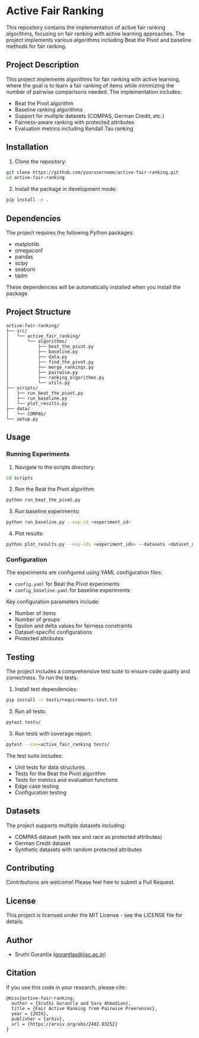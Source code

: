 # Active Fair Ranking

This repository contains the implementation of active fair ranking algorithms, focusing on fair ranking with active learning approaches. The project implements various algorithms including Beat the Pivot and baseline methods for fair ranking.

## Project Description

This project implements algorithms for fair ranking with active learning, where the goal is to learn a fair ranking of items while minimizing the number of pairwise comparisons needed. The implementation includes:

- Beat the Pivot algorithm
- Baseline ranking algorithms
- Support for multiple datasets (COMPAS, German Credit, etc.)
- Fairness-aware ranking with protected attributes
- Evaluation metrics including Kendall Tau ranking

## Installation

1. Clone the repository:
```bash
git clone https://github.com/yourusername/active-fair-ranking.git
cd active-fair-ranking
```

2. Install the package in development mode:
```bash
pip install -e .
```

## Dependencies

The project requires the following Python packages:
- matplotlib
- omegaconf
- pandas
- scipy
- seaborn
- tqdm

These dependencies will be automatically installed when you install the package.

## Project Structure

```
active-fair-ranking/
├── src/
│   └── active_fair_ranking/
│       └── algorithms/
│           ├── beat_the_pivot.py
│           ├── baseline.py
│           ├── data.py
│           ├── find_the_pivot.py
│           ├── merge_rankings.py
│           ├── pairwise.py
│           ├── ranking_algorithms.py
│           └── utils.py
├── scripts/
│   ├── run_beat_the_pivot.py
│   ├── run_baseline.py
│   └── plot_results.py
├── data/
│   └── COMPAS/
└── setup.py
```

## Usage

### Running Experiments

1. Navigate to the scripts directory:
```bash
cd scripts
```

2. Run the Beat the Pivot algorithm:
```bash
python run_beat_the_pivot.py
```

3. Run baseline experiments:
```bash
python run_baseline.py --exp-id <experiment_id>
```

4. Plot results:
```bash
python plot_results.py --exp-ids <experiment_ids> --datasets <dataset_names>
```

### Configuration

The experiments are configured using YAML configuration files:
- `config.yaml` for Beat the Pivot experiments
- `config_baseline.yaml` for baseline experiments

Key configuration parameters include:
- Number of items
- Number of groups
- Epsilon and delta values for fairness constraints
- Dataset-specific configurations
- Protected attributes

## Testing

The project includes a comprehensive test suite to ensure code quality and correctness. To run the tests:

1. Install test dependencies:
```bash
pip install -r tests/requirements-test.txt
```

2. Run all tests:
```bash
pytest tests/
```

3. Run tests with coverage report:
```bash
pytest --cov=active_fair_ranking tests/
```

The test suite includes:
- Unit tests for data structures
- Tests for the Beat the Pivot algorithm
- Tests for metrics and evaluation functions
- Edge case testing
- Configuration testing

## Datasets

The project supports multiple datasets including:
- COMPAS dataset (with sex and race as protected attributes)
- German Credit dataset
- Synthetic datasets with random protected attributes

## Contributing

Contributions are welcome! Please feel free to submit a Pull Request.

## License

This project is licensed under the MIT License - see the LICENSE file for details.

## Author

- Sruthi Gorantla (gorantlas@iisc.ac.in)

## Citation

If you use this code in your research, please cite:
```
@misc{active-fair-ranking,
  author = {Sruthi Gorantla and Sara Ahmadian},
  title = {Fair Active Ranking from Pairwise Preerences},
  year = {2024},
  publisher = {arXiv},
  url = {https://arxiv.org/abs/2402.03252}
}
```
